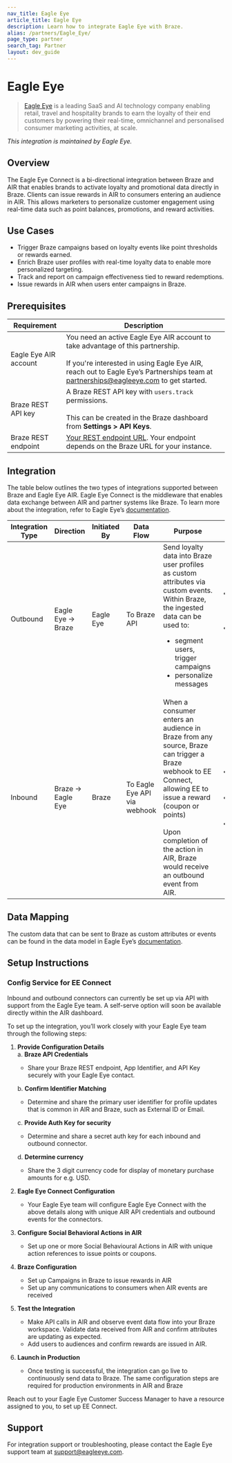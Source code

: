 ```yaml
---
nav_title: Eagle Eye
article_title: Eagle Eye
description: Learn how to integrate Eagle Eye with Braze.
alias: /partners/Eagle_Eye/
page_type: partner
search_tag: Partner
layout: dev_guide
---
```


# Eagle Eye

> [Eagle Eye](https://eagleeye.com/) is a leading SaaS and AI technology company enabling retail, travel and hospitality brands to earn the loyalty of their end customers by powering their real-time, omnichannel and personalised consumer marketing activities, at scale.


_This integration is maintained by Eagle Eye._


## Overview

The Eagle Eye Connect is a bi-directional integration between Braze and AIR that enables brands to activate loyalty and promotional data directly in Braze. Clients can issue rewards in AIR to consumers entering an audience in AIR.  This allows marketers to personalize customer engagement using real-time data such as point balances, promotions, and reward activities.

## Use Cases

- Trigger Braze campaigns based on loyalty events like point thresholds or rewards earned.
- Enrich Braze user profiles with real-time loyalty data to enable more personalized targeting.
- Track and report on campaign effectiveness tied to reward redemptions.
- Issue rewards in AIR when users enter campaigns in Braze.

## Prerequisites

| Requirement              | Description |
|--------------------------|-------------|
| Eagle Eye AIR account    | You need an active Eagle Eye AIR account to take advantage of this partnership. <br><br>If you're interested in using Eagle Eye AIR, reach out to Eagle Eye’s Partnerships team at partnerships@eagleeye.com to get started. |
| Braze REST API key       | A Braze REST API key with `users.track` permissions. <br><br>This can be created in the Braze dashboard from **Settings > API Keys**. |
| Braze REST endpoint      | [Your REST endpoint URL](https://www.braze.com/docs/api/basics/#endpoints). Your endpoint depends on the Braze URL for your instance. |

## Integration

The table below outlines the two types of integrations supported between Braze and Eagle Eye AIR. Eagle Eye Connect is the middleware that enables data exchange between AIR and partner systems like Braze. To learn more about the integration, refer to Eagle Eye’s [documentation](https://developer.eagleeye.com/docs/braze).

| Integration Type | Direction| Initiated By | Data Flow| Purpose| Example |
|-----|-----|------|--------|-----------|---------|
| Outbound| Eagle Eye → Braze| Eagle Eye| To Braze API| Send loyalty data into Braze user profiles as custom attributes via custom events. Within Braze, the ingested data can be used to: <ul><li>segment users, trigger campaigns</li><li>personalize messages</li></ul> |<ul><li> Sending loyalty points or tier status into Braze (`ee_loyalty.points.current`, `ee_loyalty.tier.tierId`)</li><li>Updating a user's profile when they receive or redeem a coupon.</li></ul>|
| Inbound| Braze → Eagle Eye| Braze | To Eagle Eye API via webhook| When a consumer enters an audience in Braze from any source, Braze can trigger a Braze webhook to EE Connect, allowing EE to issue a reward (coupon or points)<br><br>Upon completion of the action in AIR, Braze would receive an outbound event from AIR. | <ul><li>Rewards (Coupon or points) are issued to a consumer for joining the loyalty program</li><li>Rewards are issued to a consumer that had a late delivery </li><li>Birthday Rewards</li></ul>|

## Data Mapping

The custom data that can be sent to Braze as custom attributes or events can be found in the data model in Eagle Eye’s [documentation](https://developer.eagleeye.com/docs/braze#data-model).

## Setup Instructions

### Config Service for EE Connect

Inbound and outbound connectors can currently be set up via API with support from the Eagle Eye team. A self-serve option will soon be available directly within the AIR dashboard.

To set up the integration, you’ll work closely with your Eagle Eye team through the following steps:

1. **Provide Configuration Details**  
   a. **Braze API Credentials**  
   - Share your Braze REST endpoint, App Identifier, and API Key securely with your Eagle Eye contact.
     
   b. **Confirm Identifier Matching**
   - Determine and share the primary user identifier for profile updates that is common in AIR and Braze, such as External ID or Email.
   
   c. **Provide Auth Key for security**  
   - Determine and share a secret auth key for each inbound and outbound connector.
   
   d. **Determine currency**  
   - Share the 3 digit currency code for display of monetary purchase amounts for e.g. USD.

3. **Eagle Eye Connect Configuration**  
   - Your Eagle Eye team will configure Eagle Eye Connect with the above details along with unique AIR API credentials and outbound events for the connectors.

4. **Configure Social Behavioral Actions in AIR**  
   - Set up one or more Social Behavioural Actions in AIR with unique action references to issue points or coupons.

5. **Braze Configuration**  
   - Set up Campaigns in Braze to issue rewards in AIR  
   - Set up any communications to consumers when AIR events are received

6. **Test the Integration**  
   - Make API calls in AIR and observe event data flow into your Braze workspace. Validate data received from AIR and confirm attributes are updating as expected.  
   - Add users to audiences and confirm rewards are issued in AIR.

7. **Launch in Production**  
   - Once testing is successful, the integration can go live to continuously send data to Braze. The same configuration steps are required for production environments in AIR and Braze

Reach out to your Eagle Eye Customer Success Manager to have a resource assigned to you, to set up EE Connect.


## Support

For integration support or troubleshooting, please contact the Eagle Eye support team at support@eagleeye.com.







